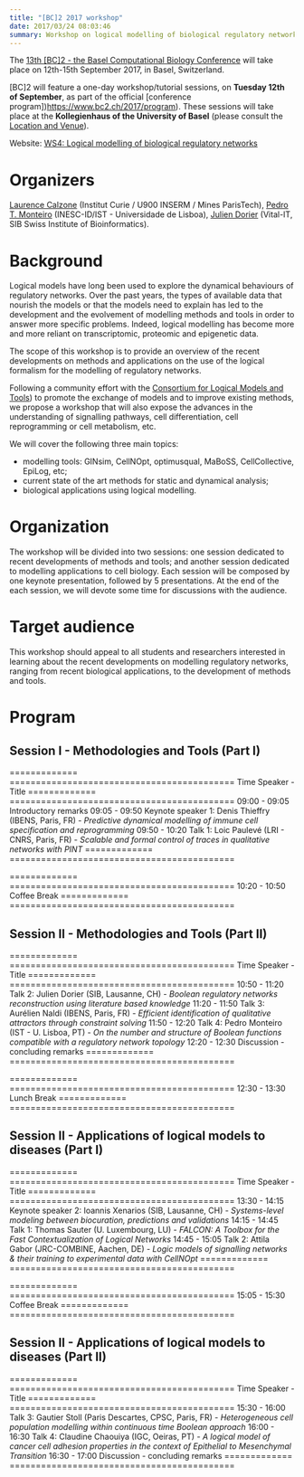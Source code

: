 ```yaml
---
title: "[BC]2 2017 workshop"
date: 2017/03/24 08:03:46
summary: Workshop on logical modelling of biological regulatory networks. Basel, Sept. 12th, 2017.
---
```


The [13th [BC]2 - the Basel Computational Biology Conference](https://www.bc2.ch/2017/) will take place on 12th-15th September 2017, in Basel, Switzerland.

[BC]2 will feature a one-day workshop/tutorial sessions, on **Tuesday 12th of September**, as part of the official [conference program])https://www.bc2.ch/2017/program).
These sessions will take place at the **Kollegienhaus of the University of Basel** (please consult the [Location and Venue](https://www.bc2.ch/2017/travel-venue)).

Website: [WS4: Logical modelling of biological regulatory networks](https://www.bc2.ch/2017/program/workshops/ws4)


Organizers
==========

[Laurence Calzone](https://science.curie.fr/members/laurence-calzone/) (Institut Curie / U900 INSERM / Mines ParisTech), 
[Pedro T. Monteiro](http://pedromonteiro.org) (INESC-ID/IST - Universidade de Lisboa),
[Julien Dorier](https://www.vital-it.ch/about/team) (Vital-IT, SIB Swiss Institute of Bioinformatics).


Background
==========

Logical models have long been used to explore the dynamical behaviours of regulatory networks. Over the past years, the types of available data that nourish the models or that the models need to explain has led to the development and the evolvement of modelling methods and tools in order to answer more specific problems. Indeed, logical modelling has become more and more reliant on transcriptomic, proteomic and epigenetic data.

The scope of this workshop is to provide an overview of the recent developments on methods and applications on the use of the logical formalism for the modelling of regulatory networks.

Following a community effort with the [Consortium for Logical Models and Tools](http://colomoto.org)) to promote the exchange of models and to improve existing methods, we propose a workshop that will also expose the advances in the understanding of signalling pathways, cell differentiation, cell reprogramming or cell metabolism, etc.

We will cover the following three main topics:

* modelling tools: GINsim, CellNOpt, optimusqual, MaBoSS, CellCollective, EpiLog, etc;
* current state of the art methods for static and dynamical analysis;
* biological applications using logical modelling.

 

Organization
============

The workshop will be divided into two sessions: one session dedicated to recent developments of methods and tools; and another session dedicated to modelling applications to cell biology. Each session will be composed by one keynote presentation, followed by 5 presentations. At the end of the each session, we will devote some time for discussions with the audience.

 

Target audience
===============

This workshop should appeal to all students and researchers interested in learning about the recent developments on modelling regulatory networks, ranging from recent biological applications, to the development of methods and tools.



Program
=======

Session I - Methodologies and Tools (Part I)
--------------------------------------------

=============  ===========================================
Time           Speaker - Title
=============  ===========================================
09:00 - 09:05  Introductory remarks
09:05 - 09:50  Keynote speaker 1: Denis Thieffry (IBENS, Paris, FR) - *Predictive dynamical modelling of immune cell specification and reprogramming*
09:50 - 10:20  Talk 1: Loic Paulevé (LRI - CNRS, Paris, FR) - *Scalable and formal control of traces in qualitative networks with PINT*
=============  ===========================================

=============  ===========================================
10:20 - 10:50  Coffee Break
=============  ===========================================


Session II - Methodologies and Tools (Part II)
----------------------------------------------

=============  ===========================================
Time           Speaker - Title
=============  ===========================================
10:50 - 11:20  Talk 2: Julien Dorier (SIB, Lausanne, CH) - *Boolean regulatory networks reconstruction using literature based knowledge*
11:20 - 11:50  Talk 3: Aurélien Naldi (IBENS, Paris, FR) - *Efficient identification of qualitative attractors through constraint solving*
11:50 - 12:20  Talk 4: Pedro Monteiro (IST - U. Lisboa, PT) - *On the number and structure of Boolean functions compatible with a regulatory network topology*
12:20 - 12:30  Discussion - concluding remarks
=============  ===========================================

=============  ===========================================
12:30 - 13:30  Lunch Break
=============  ===========================================


Session II - Applications of logical models to diseases (Part I)
-----------------------------------------------------------------

=============  ===========================================
Time           Speaker - Title
=============  ===========================================
13:30 - 14:15  Keynote speaker 2: Ioannis Xenarios (SIB, Lausanne, CH) - *Systems-level modeling between biocuration, predictions and validations*
14:15 - 14:45  Talk 1: Thomas Sauter (U. Luxembourg, LU) - *FALCON: A Toolbox for the Fast Contextualization of Logical Networks*
14:45 - 15:05  Talk 2: Attila Gabor (JRC-COMBINE, Aachen, DE) - *Logic models of signalling networks & their training to experimental data with CellNOpt*
=============  ===========================================

=============  ===========================================
15:05 - 15:30  Coffee Break
=============  ===========================================


Session II - Applications of logical models to diseases (Part II)
-----------------------------------------------------------------

=============  ===========================================
Time           Speaker - Title
=============  =========================================== 
15:30 - 16:00  Talk 3: Gautier Stoll (Paris Descartes, CPSC, Paris, FR) - *Heterogeneous cell population modelling within continuous time Boolean approach*
16:00 - 16:30  Talk 4: Claudine Chaouiya (IGC, Oeiras, PT) - *A logical model of cancer cell adhesion properties in the context of Epithelial to Mesenchymal Transition*
16:30 - 17:00  Discussion - concluding remarks
=============  ===========================================

